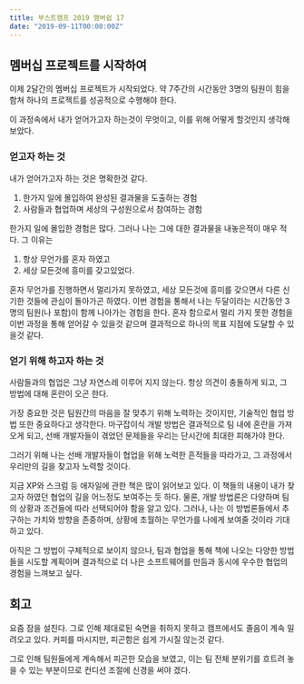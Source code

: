 ```yaml
---
title: 부스트캠프 2019 맴버쉽 17
date: "2019-09-11T00:00:00Z"
---
```


## 멤버십 프로젝트를 시작하여

이제 2달간의 멤버십 프로젝트가 시작되었다. 약 7주간의 시간동안 3명의 팀원이 힘을 함쳐 하나의 프로젝트를 성공적으로 수행해야 한다.

이 과정속에서 내가 얻어가고자 하는것이 무엇이고, 이를 위해 어떻게 할것인지 생각해 보았다.

### 얻고자 하는 것

내가 얻어가고자 하는 것은 명확한것 같다.

1. 한가지 일에 몰입하여 완성된 결과물을 도출하는 경험
2. 사람들과 협업하며 세상의 구성원으로서 참여하는 경험

한가지 일에 몰입한 경험은 많다. 그러나 나는 그에 대한 결과물을 내놓은적이 매우 적다. 그 이유는

1. 항상 무언가를 혼자 하였고
2. 세상 모든것에 흥미를 갖고있었다.

혼자 무언가를 진행하면서 멀리가지 못하였고, 세상 모든것에 흥미를 갖으면서 다른 신기한 것들에 관심이 돌아가곤 하였다. 이번 경험을 통해서 나는 두달이라는 시간동안 3명의 팀원(나 포함)이 함께 나아가는 경험을 한다.
혼자 함으로서 멀리 가지 못한 경험을 이번 과정을 통해 얻어갈 수 있을것 같으며 결과적으로 하나의 목표 지점에 도달할 수 있을것 같다.

### 얻기 위해 하고자 하는 것

사람들과의 협업은 그냥 자연스레 이루어 지지 않는다. 항상 의견이 충돌하게 되고, 그 방법에 대해 혼란이 오곤 한다.

가장 중요한 것은 팀원간의 마음을 잘 맞추기 위해 노력하는 것이지만, 기술적인 협업 방법 또한 중요하다고 생각한다. 마구잡이식 개발 방법은 결과적으로 팀 내에 혼란을 가져오게 되고, 선배 개발자들이 겪었던 문제들을 우리는 단시간에 최대한 피해가야 한다.

그러기 위해 나는 선배 개발자들이 협업을 위해 노력한 흔적들을 따라가고, 그 과정에서 우리만의 길을 찾고자 노력할 것이다.

지금 XP와 스크럼 등 애자일에 관한 책은 많이 읽어보고 있다. 이 책들의 내용이 내가 찾고자 하였던 협업의 길을 어느정도 보여주는 듯 하다.
물론, 개발 방법론은 다양하며 팀의 상황과 조건들에 따라 선택되어야 함을 알고 있다. 그러나, 나는 이 방법론들에서 추구하는 가치와 방향을 존중하며, 상황에 초월하는 무언가를 나에게 보여줄 것이라 기대하고 있다.

아직은 그 방법이 구체적으로 보이지 않으나, 팀과 협업을 통해 책에 나오는 다양한 방법들을 시도할 계획이며 결과적으로 더 나은 소프트웨어를 만듬과 동시에 우수한 협업의 경험을 느껴보고 싶다.

## 회고

요즘 잠을 설친다. 그로 인해 제대로된 숙면을 취하지 못하고 캠프에서도 졸음이 계속 밀려오고 있다. 커피를 마시지만, 피곤함은 쉽게 가시질 않는것 같다.

그로 인해 팀원들에게 계속해서 피곤한 모습을 보였고, 이는 팀 전체 분위기를 흐트려 놓을 수 있는 부분이므로 컨디션 조절에 신경을 써야 겠다.

